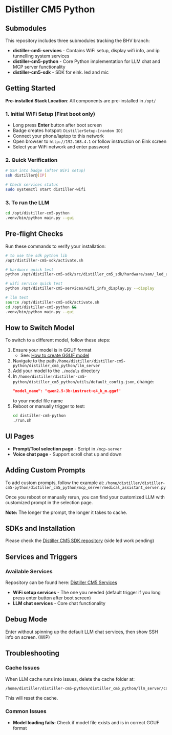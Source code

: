 # Distiller CM5 Python

## Submodules

This repository includes three submodules tracking the BHV branch:

- **distiller-cm5-services** - Contains WiFi setup, display wifi info, and ip tunnelling system services
- **distiller-cm5-python** - Core Python implementation for LLM chat and MCP server functionality  
- **distiller-cm5-sdk** - SDK for eink. led and mic

## Getting Started

**Pre-installed Stack Location**: All components are pre-installed in `/opt/`

### 1. Initial WiFi Setup (First boot only)
- Long press **Enter** button after boot screen
- Badge creates hotspot: `DistillerSetup-[random ID]`
- Connect your phone/laptop to this network
- Open browser to `http://192.168.4.1` or follow instruction on Eink screen
- Select your WiFi network and enter password

### 2. Quick Verification
```bash
# SSH into badge (after WiFi setup)
ssh distiller@[IP]

# Check services status
sudo systemctl start distiller-wifi
```

### 3. To run the LLM
```bash
cd /opt/distiller-cm5-python
.venv/bin/python main.py --gui
```

## Pre-flight Checks

Run these commands to verify your installation:

```bash
# to use the sdk python lib 
/opt/distiller-cm5-sdk/activate.sh

# hardware quick test 
python /opt/distiller-cm5-sdk/src/distiller_cm5_sdk/hardware/sam/_led_unit_test.py 

# wifi service quick test 
python /opt/distiller-cm5-services/wifi_info_display.py --display

# llm test 
source /opt/distiller-cm5-sdk/activate.sh 
cd /opt/distiller-cm5-python && 
.venv/bin/python main.py --gui
```

## How to Switch Model

To switch to a different model, follow these steps:

1. Ensure your model is in GGUF format
   - See: [How to create GGUF model](https://github.com/ggml-org/llama.cpp/discussions/2948)
2. Navigate to the path `/home/distiller/distiller-cm5-python/distiller_cm5_python/llm_server`
3. Add your model to the `./models` directory
4. In `/home/distiller/distiller-cm5-python/distiller_cm5_python/utils/default_config.json`, change:
   ```json
   "model_name": "qwen2.5-3b-instruct-q4_k_m.gguf"
   ```
   to your model file name
5. Reboot or manually trigger to test:
   ```bash
   cd distiller-cm5-python
   ./run.sh
   ```

## UI Pages

- **Prompt/Tool selection page** - Script in `/mcp-server`
- **Voice chat page** - Support scroll chat up and down

## Adding Custom Prompts

To add custom prompts, follow the example at:
`/home/distiller/distiller-cm5-python/distiller_cm5_python/mcp_server/medical_assistant_server.py`

Once you reboot or manually rerun, you can find your customized LLM with customized prompt in the selection page.

**Note:** The longer the prompt, the longer it takes to cache.

## SDKs and Installation

Please check the [Distiller CM5 SDK repository](https://github.com/Pamir-AI/distiller-cm5-sdk/tree/debian) (side led work pending)

## Services and Triggers

### Available Services

Repository can be found here: [Distiller CM5 Services](https://github.com/Pamir-AI/distiller-cm5-services/tree/debian)

- **WiFi setup services** - The one you needed (default trigger if you long press enter button after boot screen)
- **LLM chat services** - Core chat functionality

## Debug Mode

Enter without spinning up the default LLM chat services, then show SSH info on screen. (WIP)

## Troubleshooting

### Cache Issues

When LLM cache runs into issues, delete the cache folder at:
```bash
/home/distiller/distiller-cm5-python/distiller_cm5_python/llm_server/cache
```

This will reset the cache.

### Common Issues

- **Model loading fails:** Check if model file exists and is in correct GGUF format
